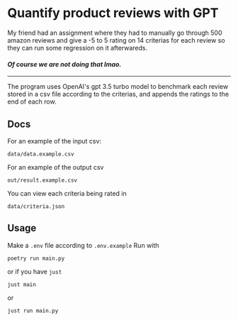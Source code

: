 # Quantify product reviews with GPT
My friend had an assignment where they had to manually go through 500 amazon reviews and give a -5 to 5 rating on 14 criterias for each review so they can run some regression on it afterwareds.

#### *Of course we are not doing that lmao.*

---

The program uses OpenAI's gpt 3.5 turbo model to benchmark each review stored in a csv file according to the criterias, and appends the ratings to the end of each row.

## Docs
For an example of the input csv:
```
data/data.example.csv
``` 
For an example of the output csv
```
out/result.example.csv
``` 
You can view each criteria being rated in 
```
data/criteria.json
```

## Usage
Make a `.env` file according to `.env.example`
Run with
```
poetry run main.py
```
or if you have `just`
```
just main
```
or 
```
just run main.py
```
